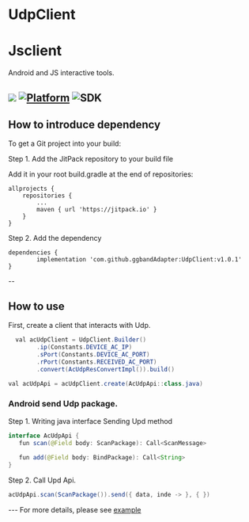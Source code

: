 # UdpClient

# Jsclient
Android and JS interactive tools.

[![](https://jitpack.io/v/ggbandAdapter/UdpClient.svg)](https://jitpack.io/#ggbandAdapter/UdpClient)
[![Platform](https://img.shields.io/badge/platform-android-green.svg)](http://developer.android.com/index.html)
![SDK](https://img.shields.io/badge/SDK-15%2B-green.svg)
--

## How to introduce dependency

To get a Git project into your build:

Step 1. Add the JitPack repository to your build file

Add it in your root build.gradle at the end of repositories:

	allprojects {
		repositories {
			...
			maven { url 'https://jitpack.io' }
		}
	}

Step 2. Add the dependency

	dependencies {
	        implementation 'com.github.ggbandAdapter:UdpClient:v1.0.1'
	}


--

## How to use

First, create a client that interacts with Udp.
``` java
  val acUdpClient = UdpClient.Builder()
        .ip(Constants.DEVICE_AC_IP)
        .sPort(Constants.DEVICE_AC_PORT)
        .rPort(Constants.RECEIVED_AC_PORT)
        .convert(AcUdpResConvertImpl()).build()

val acUdpApi = acUdpClient.create(AcUdpApi::class.java)
```
   
### Android send Udp package.

Step 1. Writing java interface Sending Upd method
 ``` java
 interface AcUdpApi {
    fun scan(@Field body: ScanPackage): Call<ScanMessage>
    
    fun add(@Field body: BindPackage): Call<String>
}
```

Step 2. Call Upd Api.
 ``` java
 acUdpApi.scan(ScanPackage()).send({ data, inde -> }, { })
```
--- For more details, please see [example](https://github.com/ggbandAdapter/UdpClient/tree/master/app)

